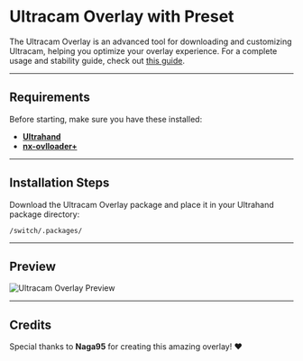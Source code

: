# Ultracam Overlay with Preset

The Ultracam Overlay is an advanced tool for downloading and customizing Ultracam, helping you optimize your overlay experience.
For a complete usage and stability guide, check out [this guide](https://rentry.co/howtoteststability).

---

## Requirements

Before starting, make sure you have these installed:
- **[Ultrahand](https://github.com/ppkantorski/Ultrahand-Overlay/releases/latest)**
- **[nx-ovlloader+](https://github.com/ppkantorski/nx-ovlloader/releases/latest)**

---

## Installation Steps
Download the Ultracam Overlay package and place it in your Ultrahand package directory:
   ```plaintext
   /switch/.packages/
   ```


---

## Preview

![Ultracam Overlay Preview](https://github.com/user-attachments/assets/f21cfa18-f754-443c-83d1-2080a577fd6d)

---

## Credits

Special thanks to **Naga95** for creating this amazing overlay! ❤️ 

